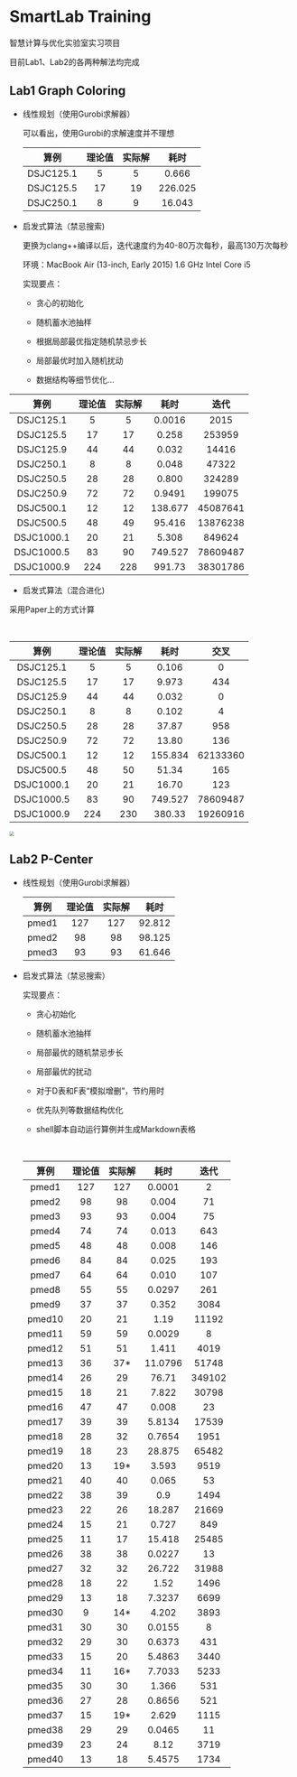 # SmartLab Training

智慧计算与优化实验室实习项目

目前Lab1、Lab2的各两种解法均完成

## Lab1 Graph Coloring

* 线性规划（使用Gurobi求解器）

  可以看出，使用Gurobi的求解速度并不理想

  |    算例     | 理论值  | 实际解  |   耗时    |
  | :-------: | :--: | :--: | :-----: |
  | DSJC125.1 |  5   |  5   |  0.666  |
  | DSJC125.5 |  17  |  19  | 226.025 |
  | DSJC250.1 |  8   |  9   | 16.043  |

* 启发式算法（禁忌搜索)

  更换为clang++编译以后，迭代速度约为40-80万次每秒，最高130万次每秒

  环境：MacBook Air (13-inch, Early 2015) 1.6 GHz Intel Core i5

  实现要点：

  * 贪心的初始化

  * 随机蓄水池抽样

  * 根据局部最优指定随机禁忌步长

  * 局部最优时加入随机扰动

  * 数据结构等细节优化...


|    算例    | 理论值 | 实际解 |  耗时   |   迭代   |
| :--------: | :----: | :----: | :-----: | :------: |
| DSJC125.1  |   5    |   5    | 0.0016  |   2015   |
| DSJC125.5  |   17   |   17   |  0.258  |  253959  |
| DSJC125.9  |   44   |   44   |  0.032  |  14416   |
| DSJC250.1  |   8    |   8    |  0.048  |  47322   |
| DSJC250.5  |   28   |   28   |  0.800  |  324289  |
| DSJC250.9  |   72   |   72   | 0.9491  |  199075  |
| DSJC500.1  |   12   |   12   | 138.677 | 45087641 |
| DSJC500.5  |   48   |   49   | 95.416  | 13876238 |
| DSJC1000.1 |   20   |   21   |  5.308  |  849624  |
| DSJC1000.5 |   83   |   90   | 749.527 | 78609487 |
| DSJC1000.9 |  224   |  228   | 991.73  | 38301786 |




*   启发式算法（混合进化)

  采用Paper上的方式计算

  ​

  |     算例     | 理论值  | 实际解  |   耗时    |    交叉    |
  | :--------: | :--: | :--: | :-----: | :------: |
  | DSJC125.1  |  5   |  5   |  0.106  |    0     |
  | DSJC125.5  |  17  |  17  |  9.973  |   434    |
  | DSJC125.9  |  44  |  44  |  0.032  |    0     |
  | DSJC250.1  |  8   |  8   |  0.102  |    4     |
  | DSJC250.5  |  28  |  28  |  37.87  |   958    |
  | DSJC250.9  |  72  |  72  |  13.80  |   136    |
  | DSJC500.1  |  12  |  12  | 155.834 | 62133360 |
  | DSJC500.5  |  48  |  50  |  51.34  |   165    |
  | DSJC1000.1 |  20  |  21  |  16.70  |   123    |
  | DSJC1000.5 |  83  |  90  | 749.527 | 78609487 |
  | DSJC1000.9 | 224  | 230  | 380.33  | 19260916 |

<img src="http://oklhb00qa.bkt.clouddn.com/simple-min.jpg" style="zoom:50%;" />

## Lab2 P-Center

* 线性规划（使用Gurobi求解器）

  |  算例   | 理论值  | 实际解  |   耗时   |
  | :---: | :--: | :--: | :----: |
  | pmed1 | 127  | 127  | 92.812 |
  | pmed2 |  98  |  98  | 98.125 |
  | pmed3 |  93  |  93  | 61.646 |

* 启发式算法（禁忌搜索）

  实现要点：

  * 贪心初始化

  * 随机蓄水池抽样

  * 局部最优的随机禁忌步长

  * 局部最优的扰动

  * 对于D表和F表“模拟增删”，节约用时

  * 优先队列等数据结构优化

  * shell脚本自动运行算例并生成Markdown表格

    ​

  |   算例   | 理论值  | 实际解  |   耗时    |   迭代   |
  | :----: | :--: | :--: | :-----: | :----: |
  | pmed1  | 127  | 127  | 0.0001  |   2    |
  | pmed2  |  98  |  98  |  0.004  |   71   |
  | pmed3  |  93  |  93  |  0.004  |   75   |
  | pmed4  |  74  |  74  |  0.013  |  643   |
  | pmed5  |  48  |  48  |  0.008  |  146   |
  | pmed6  |  84  |  84  |  0.025  |  193   |
  | pmed7  |  64  |  64  |  0.010  |  107   |
  | pmed8  |  55  |  55  | 0.0297  |  261   |
  | pmed9  |  37  |  37  |  0.352  |  3084  |
  | pmed10 |  20  |  21  |  1.19   | 11192  |
  | pmed11 |  59  |  59  | 0.0029  |   8    |
  | pmed12 |  51  |  51  |  1.411  |  4019  |
  | pmed13 |  36  | 37*  | 11.0796 | 51748  |
  | pmed14 |  26  |  29  |  76.71  | 349102 |
  | pmed15 |  18  |  21  |  7.822  | 30798  |
  | pmed16 |  47  |  47  |  0.008  |   23   |
  | pmed17 |  39  |  39  | 5.8134  | 17539  |
  | pmed18 |  28  |  32  | 0.7654  |  1951  |
  | pmed19 |  18  |  23  | 28.875  | 65482  |
  | pmed20 |  13  | 19*  |  3.593  |  9519  |
  | pmed21 |  40  |  40  |  0.065  |   53   |
  | pmed22 |  38  |  39  |   0.9   |  1494  |
  | pmed23 |  22  |  26  | 18.287  | 21669  |
  | pmed24 |  15  |  21  |  0.727  |  849   |
  | pmed25 |  11  |  17  | 15.418  | 25485  |
  | pmed26 |  38  |  38  | 0.0227  |   13   |
  | pmed27 |  32  |  32  | 26.722  | 31988  |
  | pmed28 |  18  |  22  |  1.52   |  1496  |
  | pmed29 |  13  |  18  | 7.3237  |  6699  |
  | pmed30 |  9   | 14*  |  4.202  |  3893  |
  | pmed31 |  30  |  30  | 0.0155  |   8    |
  | pmed32 |  29  |  30  | 0.6373  |  431   |
  | pmed33 |  15  |  20  | 5.4863  |  3440  |
  | pmed34 |  11  | 16*  | 7.7033  |  5233  |
  | pmed35 |  30  |  30  |  1.366  |  531   |
  | pmed36 |  27  |  28  | 0.8656  |  521   |
  | pmed37 |  15  | 19*  |  2.629  |  1115  |
  | pmed38 |  29  |  29  | 0.0465  |   11   |
  | pmed39 |  23  |  24  |  8.12   |  3719  |
  | pmed40 |  13  |  18  | 5.4575  |  1734  |
